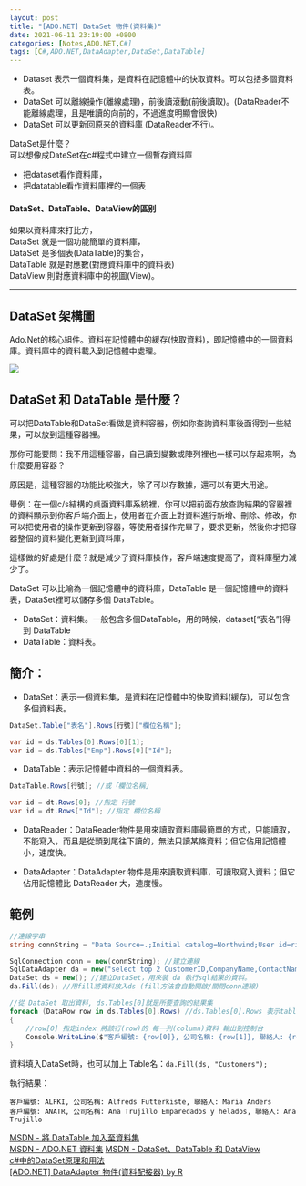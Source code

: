 ```yaml
---
layout: post
title: "[ADO.NET] DataSet 物件(資料集)"
date: 2021-06-11 23:19:00 +0800
categories: [Notes,ADO.NET,C#]
tags: [C#,ADO.NET,DataAdapter,DataSet,DataTable]
---
```


- Dataset 表示一個資料集，是資料在記憶體中的快取資料。可以包括多個資料表。
- DataSet 可以離線操作(離線處理)，前後讀滾動(前後讀取)。(DataReader不能離線處理，且是唯讀的向前的，不過進度明顯會很快)
- DataSet 可以更新回原来的資料庫 (DataReader不行)。

DataSet是什麼？   
可以想像成DateSet在c#程式中建立一個暫存資料庫

- 把dataset看作資料庫，
- 把datatable看作資料庫裡的一個表


#### DataSet、DataTable、DataView的區别

如果以資料庫來打比方，   
DataSet 就是一個功能簡單的資料庫，   
DataSet 是多個表(DataTable)的集合，  
DataTable 就是對應數(對應資料庫中的資料表)   
DataView 則對應資料庫中的視圖(View)。   

---

## DataSet 架構圖

Ado.Net的核心組件。資料在記憶體中的緩存(快取資料)，即記憶體中的一個資料庫。資料庫中的資料載入到記憶體中處理。

[![](https://learn.microsoft.com/zh-tw/dotnet/framework/data/adonet/media/ado-1-bpuedev11.png)](https://learn.microsoft.com/zh-tw/dotnet/framework/data/adonet/media/ado-1-bpuedev11.png)


## DataSet 和 DataTable 是什麼？

可以把DataTable和DataSet看做是資料容器，例如你查詢資料庫後面得到一些結果，可以放到這種容器裡。

那你可能要問：我不用這種容器，自己讀到變數或陣列裡也一樣可以存起來啊，為什麼要用容器？

原因是，這種容器的功能比較強大，除了可以存數據，還可以有更大用途。 

舉例：在一個c/s結構的桌面資料庫系統裡，你可以把前面存放查詢結果的容器裡的資料顯示到你客戶端介面上，使用者在介面上對資料進行新增、刪除、修改，你可以把使用者的操作更新到容器，等使用者操作完畢了，要求更新，然後你才把容器整個的資料變化更新到資料庫，

這樣做的好處是什麼？就是減少了資料庫操作，客戶端速度提高了，資料庫壓力減少了。

DataSet 可以比喻為一個記憶體中的資料庫，DataTable 是一個記憶體中的資料表，DataSet裡可以儲存多個 DataTable。

- DataSet：資料集。一般包含多個DataTable，用的時候，dataset[“表名”]得到 DataTable
- DataTable：資料表。


## 簡介：

- DataSet：表示一個資料集，是資料在記憶體中的快取資料(緩存)，可以包含多個資料表。

```c#
DataSet.Table["表名"].Rows[行號]["欄位名稱"];

var id = ds.Tables[0].Rows[0][1];
var id = ds.Tables["Emp"].Rows[0]["Id"];
```

- DataTable：表示記憶體中資料的一個資料表。 

```c#
DataTable.Rows[行號]; //或「欄位名稱」

var id = dt.Rows[0]; //指定 行號
var id = dt.Rows["Id"]; //指定 欄位名稱
```

- DataReader：DataReader物件是用來讀取資料庫最簡單的方式，只能讀取，不能寫入，而且是從頭到尾往下讀的，無法只讀某條資料；但它佔用記憶體小，速度快。

- DataAdapter：DataAdapter 物件是用來讀取資料庫，可讀取寫入資料；但它佔用記憶體比 DataReader 大，速度慢。


## 範例

```c#
//連線字串
string connString = "Data Source=.;Initial catalog=Northwind;User id=riva;Password=1234;Encrypt=true;Trust Server Certificate=True";

SqlConnection conn = new(connString); //建立連線
SqlDataAdapter da = new("select top 2 CustomerID,CompanyName,ContactName from customers", conn); //執行SQL
DataSet ds = new(); //建立DataSet，用來裝 da 執行sql結果的資料。
da.Fill(ds); //用fill將資料放入ds (fill方法會自動開啟/關閉conn連線)

//從 DataSet 取出資料, ds.Tables[0]就是所要查詢的結果集
foreach (DataRow row in ds.Tables[0].Rows) //ds.Tables[0].Rows 表示table的第一行資料
{
    //row[0] 指定index 將該行(row)的 每一列(column)資料 輸出到控制台
    Console.WriteLine($"客戶編號: {row[0]}, 公司名稱: {row[1]}, 聯絡人: {row[2]}");
}
```

資料填入DataSet時，也可以加上 Table名：`da.Fill(ds, "Customers");`

執行結果：

```
客戶編號: ALFKI, 公司名稱: Alfreds Futterkiste, 聯絡人: Maria Anders
客戶編號: ANATR, 公司名稱: Ana Trujillo Emparedados y helados, 聯絡人: Ana Trujillo
```


[MSDN - 將 DataTable 加入至資料集](https://learn.microsoft.com/zh-tw/dotnet/framework/data/adonet/dataset-datatable-dataview/adding-a-datatable-to-a-dataset)       
[MSDN - ADO.NET 資料集](https://learn.microsoft.com/zh-tw/dotnet/framework/data/adonet/ado-net-datasets)
[MSDN - DataSet、DataTable 和 DataView](https://learn.microsoft.com/zh-tw/dotnet/framework/data/adonet/dataset-datatable-dataview/)   
[c#中的DataSet原理和用法](https://blog.csdn.net/qq_44983621/article/details/99683779)  
[[ADO.NET] DataAdapter 物件(資料配接器) by R](https://riivalin.github.io/posts/2021/06/dataadapter/#dataset--datatable)
